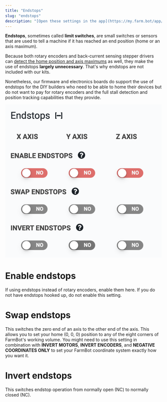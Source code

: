 ```yaml
---
title: "Endstops"
slug: "endstops"
description: "[Open these settings in the app](https://my.farm.bot/app/device?highlight=endstops)"
---
```


**Endstops**, sometimes called **limit switches**, are small switches or sensors that are used to tell a machine if it has reached an end position (home or an axis maximum).

Because both rotary encoders and back-current sensing stepper drivers can [detect the home position and axis maximums](../../FarmBot-OS/arduino-firmware/stall-detection.md) as well, they make the use of endstops **largely unnecessary**. That's why endstops are not included with our kits.

Nonetheless, our firmware and electronics boards do support the use of endstops for the DIY builders who need to be able to home their devices but do not want to pay for rotary encoders and the full stall detection and position tracking capabilities that they provide.

![Screen Shot 2020-04-22 at 4.57.34 PM.png](_images/Screen_Shot_2020-04-22_at_4.57.34_PM.png)

# Enable endstops
If using endstops instead of rotary encoders, enable them here. If you do not have endstops hooked up, do not enable this setting.

# Swap endstops
This switches the zero end of an axis to the other end of the axis. This allows you to set your home (0, 0, 0) position to any of the eight corners of FarmBot's working volume. You might need to use this setting in combination with **INVERT MOTORS**, **INVERT ENCODERS**, and **NEGATIVE COORDINATES ONLY** to set your FarmBot coordinate system exactly how you want it.

# Invert endstops
This switches endstop operation from normally open (NC) to normally closed (NC).
